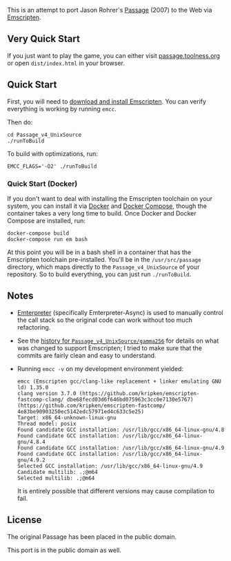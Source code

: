 This is an attempt to port Jason Rohrer's [Passage][] (2007) to the Web via
[Emscripten][].

## Very Quick Start

If you just want to play the game, you can either visit [passage.toolness.org][] or
open `dist/index.html` in your browser.

## Quick Start

First, you will need to [download and install Emscripten][download]. You can
verify everything is working by running `emcc`.

Then do:

```
cd Passage_v4_UnixSource
./runToBuild
```

To build with optimizations, run:

```
EMCC_FLAGS='-O2' ./runToBuild
```

### Quick Start (Docker)

If you don't want to deal with installing the Emscripten toolchain on your
system, you can install it via [Docker][] and [Docker Compose][], though
the container takes a very long time to build. Once Docker and Docker Compose
are installed, run:

```
docker-compose build
docker-compose run em bash
```

At this point you will be in a bash shell in a container that has the
Emscripten toolchain pre-installed. You'll be in the `/usr/src/passage`
directory, which maps directly to the `Passage_v4_UnixSource` of your
repository. So to build everything, you can just run `./runToBuild`.

## Notes

* [Emterpreter][] (specifically Emterpreter-Async) is used to manually
  control the call stack so the original code can work without too much
  refactoring.

* See the [history for `Passage_v4_UnixSource/gamma256`][history] for
  details on what was changed to support Emscripten; I tried to make
  sure that the commits are fairly clean and easy to understand.

* Running `emcc -v` on my development environment yielded:

  ```
  emcc (Emscripten gcc/clang-like replacement + linker emulating GNU ld) 1.35.0
  clang version 3.7.0 (https://github.com/kripken/emscripten-fastcomp-clang/ dbe68fecd03d6f646bd075963c3cc0e7130e5767) (https://github.com/kripken/emscripten-fastcomp/ 4e83be90903250ec5142edc57971ed4c633c5e25)
  Target: x86_64-unknown-linux-gnu
  Thread model: posix
  Found candidate GCC installation: /usr/lib/gcc/x86_64-linux-gnu/4.8
  Found candidate GCC installation: /usr/lib/gcc/x86_64-linux-gnu/4.8.4
  Found candidate GCC installation: /usr/lib/gcc/x86_64-linux-gnu/4.9
  Found candidate GCC installation: /usr/lib/gcc/x86_64-linux-gnu/4.9.2
  Selected GCC installation: /usr/lib/gcc/x86_64-linux-gnu/4.9
  Candidate multilib: .;@m64
  Selected multilib: .;@m64
  ```

  It is entirely possible that different versions may cause compilation
  to fail.

## License

The original Passage has been placed in the public domain.

This port is in the public domain as well.

[Passage]: http://hcsoftware.sourceforge.net/passage/
[Emscripten]: http://emscripten.org/
[passage.toolness.org]: http://passage.toolness.org
[Emterpreter]: https://github.com/kripken/emscripten/wiki/Emterpreter
[download]: http://kripken.github.io/emscripten-site/docs/getting_started/downloads.html
[Docker]: http://docker.com/
[Docker Compose]: https://docs.docker.com/compose/
[history]: https://github.com/toolness/passage-emscripten/commits/master/Passage_v4_UnixSource/gamma256

